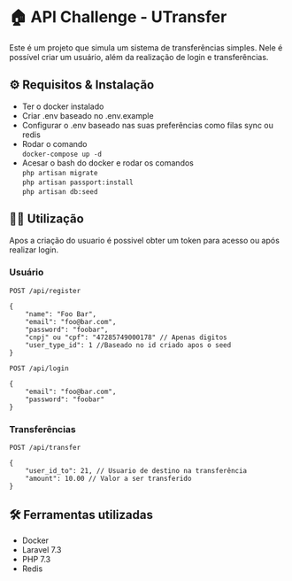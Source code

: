 # :house: API Challenge - UTransfer

Este é um projeto que simula um sistema de transferências simples. Nele é possível criar um usuário, além da realização de login e transferências.

## :gear: Requisitos & Instalação

- Ter o docker instalado
- Criar .env baseado no .env.example
- Configurar o .env baseado nas suas preferências como filas sync ou redis
- Rodar o comando  
  `docker-compose up -d`
- Acesar o bash do docker e rodar os comandos  
  `php artisan migrate`  
  `php artisan passport:install`  
  `php artisan db:seed`


## :man_technologist: Utilização

Apos a criação do usuario é possivel obter um token para acesso ou após realizar login.

### Usuário
`POST /api/register`
```
{
    "name": "Foo Bar",
    "email": "foo@bar.com",
    "password": "foobar",
    "cnpj" ou "cpf": "47285749000178" // Apenas digitos
    "user_type_id": 1 //Baseado no id criado apos o seed
}
```

`POST /api/login`
```
{
    "email": "foo@bar.com",
    "password": "foobar"
}
```

### Transferências
`POST /api/transfer`
```
{
    "user_id_to": 21, // Usuario de destino na transferência
    "amount": 10.00 // Valor a ser transferido
}
```

## :hammer_and_wrench: Ferramentas utilizadas
- Docker
- Laravel 7.3
- PHP 7.3
- Redis
